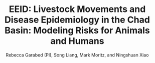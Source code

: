 ---
layout: grant
title: 'EEID: Livestock Movements and Disease Epidemiology in the Chad Basin: Modeling Risks for Animals and Humans'
author: 'Rebecca Garabed (PI), Song Liang, Mark Moritz, and Ningshuan Xiao'
ORCID: 
year: 2009
link: https://mlab.osu.edu/sites/mlab.osu.edu/files/EEID%20project%20description%202009.pdf
funder: NSF
program: Ecology and Evolution of Infectious Diseases (EEID) 
discipline: interdisciplinary, veterinary medicine, geography, public health, anthropology
status: funded
---